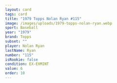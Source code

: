 ```yaml
---
layout: card
tags: card
title: "1979 Topps Nolan Ryan #115"
image: /images/uploads/1979-topps-nolan-ryan.webp
sport: Baseball
year: "1979"
brand: Topps
subset: ""
player: Nolan Ryan
lastName: Ryan
number: "115"
isRookie: false
condition: EX-EXMINT
value: 6
order: 10
---
```

